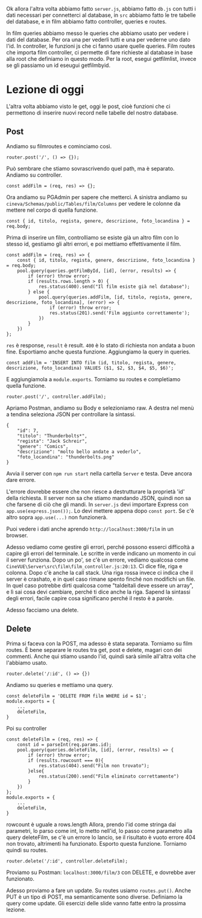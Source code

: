Ok allora l'altra volta abbiamo fatto `server.js`, abbiamo fatto `db.js` con tutti i dati necessari per connetterci al database, in `src` abbiamo fatto le tre tabelle del database, e in film abbiamo fatto controller, queries e routes.

In film queries abbiamo messo le queries che abbiamo usato per vedere i dati del database. Per ora una per vederli tutti e una per vederne uno dato l'id. In controller, le funzioni js che ci fanno usare quelle queries. Film routes che importa film controller, ci permette di fare richieste al database in base alla root che definiamo in questo modo. Per la root, esegui getfilmlist, invece se gli passiamo un id eseugui getfilmbyid.

# Lezione di oggi

L'altra volta abbiamo visto le get, oggi le post, cioè funzioni che ci permettono di inserire nuovi record nelle tabelle del nostro database.

## Post

Andiamo su filmroutes e cominciamo così.
```
router.post('/', () => {});
```
Può sembrare che stiamo sovrascrivendo quel path, ma è separato.
Andiamo su controller.
```
const addFilm = (req, res) => {};
```
Ora andiamo su PGAdmin per sapere che metterci. A sinistra andiamo su `cineva/Schemas/public/Tables/film/Columns` per vedere le colonne da mettere nel corpo di quella funzione.
```
const { id, titolo, regista, genere, descrizione, foto_locandina } = req.body;
```
Prima di inserire un film, controlliamo se esiste già un altro film con lo stesso id, gestiamo gli altri errori, e poi mettiamo effettivamente il film.
```
const addFilm = (req, res) => {
    const { id, titolo, regista, genere, descrizione, foto_locandina } = req.body;
    pool.query(queries.getFilmById, [id], (error, results) => {
        if (error) throw error;
        if (results.rows.length > 0) {
            res.status(400).send("Il film esiste già nel database");
        } else {
            pool.query(queries.addFilm, [id, titolo, regista, genere, descrizione, foto_locandina], (error) => {
                if (error) throw error;
                res.status(201).send('Film aggiunto correttamente');
            })
        }
    })
};
```
`res` è response, `result` è result. `400` è lo stato di richiesta non andata a buon fine. Esportiamo anche questa funzione.
Aggiungiamo la query in queries.
```
const addFilm = 'INSERT INTO film (id, titolo, regista, genere, descrizione, foto_locandina) VALUES ($1, $2, $3, $4, $5, $6)';
```
E aggiungiamola a `module.exports`.
Torniamo su routes e completiamo quella funzione.
```
router.post('/', controller.addFilm);
```

Apriamo Postman, andiamo su Body e selezioniamo raw. A destra nel menù a tendina seleziona JSON per controllare la sintassi.
```
{
    "id": 7,
    "titolo": "Thunderbolts*",
    "regista": "Jack Schreir",
    "genere": "Comics",
    "descrizione": "molto bello andate a vederlo",
    "foto_locandina": "thunderbolts.png"
}
```
Avvia il server con `npm run start` nella cartella `Server` e testa. Deve ancora dare errore.

L'errore dovrebbe essere che non riesce a destrutturare la proprietà 'id' della richiesta. Il server non sa che stiamo mandando JSON, quindi non sa che farsene di ciò che gli mandi. In `server.js` devi importare Express con `app.use(express.json());`. Lo devi mettere appena dopo `const port`. Se c'è altro sopra `app.use(...)` non funzionerà.

Puoi vedere i dati anche aprendo `http://localhost:3000/film` in un browser.

Adesso vediamo come gestire gli errori, perché possono esserci difficoltà a capire gli errori del terminale.
Le scritte in verde indicano un momento in cui il server funziona.
Dopo un po', se c'è un errore, vediamo qualcosa come `CineVUE\Server\src\film\film_controller.js:20:13`.
Ci dice file, riga e colonna. Dopo c'è anche la call stack.
Una riga rossa invece ci indica che il server è crashato, e in quel caso rimane spento finché non modifichi un file. In quel caso potrebbe dirti qualcosa come "taldeitali deve essere un array", e lì sai cosa devi cambiare, perché ti dice anche la riga.
Sapend la sintassi degli errori, facile capire cosa significano perché il resto è a parole.

Adesso facciamo una delete.

## Delete

Prima si faceva con la POST, ma adesso è stata separata.
Torniamo su film routes. È bene separare le routes tra get, post e delete, magari con dei commenti.
Anche qui stiamo usando l'id, quindi sarà simile all'altra volta che l'abbiamo usato.
```
router.delete('/:id', () => {})
```
Andiamo su queries e mettiamo una query.
```
const deleteFilm = 'DELETE FROM film WHERE id = $1';
module.exports = {
    ...
    deleteFilm,
}
```
Poi su controller
```
const deleteFilm = (req, res) => {
    const id = parseInt(req.params.id);
    pool.query(queries.deleteFilm, [id], (error, results) => {
        if (error) throw error;
        if (results.rowcount === 0){
            res.status(404).send("Film non trovato");
        }else{
            res.status(200).send("Film eliminato correttamente")
        }
    })
};
module.exports = {
    ...
    deleteFilm,
}
```
rowcount è uguale a rows.length
Allora, prendo l'id come stringa dai parametri, lo parso come int, lo metto nell'id, lo passo come parametro alla query deleteFilm, se c'è un errore lo lancio, se il risultato è vuoto errore 404 non trovato, altrimenti ha funzionato. Esporto questa funzione.
Torniamo quindi su routes.
```
router.delete('/:id', controller.deleteFilm);
```
Proviamo su Postman: `localhost:3000/film/3` con DELETE, e dovrebbe aver funzionato.

Adesso proviamo a fare un update. Su routes usiamo `routes.put()`. Anche PUT è un tipo di POST, ma semanticamente sono diverse. Definiamo la query come update.
Gli esercizi delle slide vanno fatte entro la prossima lezione.
